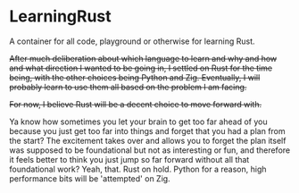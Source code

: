 # LearningRust

A container for all code, playground or otherwise for learning Rust.

~~After much deliberation about which language to learn and why and how and what direction I wanted to be going in, I settled on Rust for the time being, with the other choices being Python and Zig. Eventually, I will probably learn to use them all based on the problem I am facing.~~

~~For now, I believe Rust will be a decent choice to move forward with.~~

Ya know how sometimes you let your brain to get too far ahead of you because you just get too far into things and forget that you had a plan from the start? The excitement takes over and allows you to forget the plan itself was supposed to be foundational but not as interesting or fun, and therefore it feels better to think you just jump so far forward without all that foundational work? Yeah, that. Rust on hold. Python for a reason, high performance bits will be 'attempted' on Zig.
